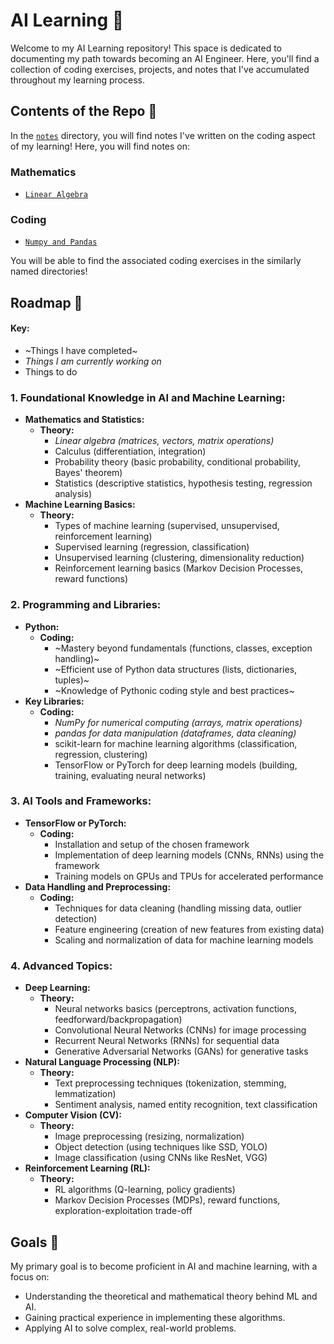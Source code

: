 # AI Learning 🌸

Welcome to my AI Learning repository! This space is dedicated to documenting my path towards becoming an AI Engineer. Here, you'll find a collection of coding exercises, projects, and notes that I've accumulated throughout my learning process.

## Contents of the Repo 🌷
In the [`notes`](learning_notes/) directory, you will find notes I've written on the coding aspect of my learning!
Here, you will find notes on:

### Mathematics
- [`Linear Algebra`](learning_notes/linear_algebra.md)

### Coding
- [`Numpy and Pandas`](learning_notes/numpy-pandas-learning.md)

You will be able to find the associated coding exercises in the similarly named directories!

## Roadmap 🌷
#### Key:
- ~Things I have completed~
- _Things I am currently working on_
- Things to do
  
### 1. **Foundational Knowledge in AI and Machine Learning:**

- **Mathematics and Statistics:**
    - **Theory:**
        - _Linear algebra (matrices, vectors, matrix operations)_
        - Calculus (differentiation, integration)
        - Probability theory (basic probability, conditional probability, Bayes' theorem)
        - Statistics (descriptive statistics, hypothesis testing, regression analysis)
- **Machine Learning Basics:**
    - **Theory:**
        - Types of machine learning (supervised, unsupervised, reinforcement learning)
        - Supervised learning (regression, classification)
        - Unsupervised learning (clustering, dimensionality reduction)
        - Reinforcement learning basics (Markov Decision Processes, reward functions)

### 2. **Programming and Libraries:**

- **Python:**
    - **Coding:**
        - ~Mastery beyond fundamentals (functions, classes, exception handling)~
        - ~Efficient use of Python data structures (lists, dictionaries, tuples)~
        - ~Knowledge of Pythonic coding style and best practices~
- **Key Libraries:**
    - **Coding:**
        - _NumPy for numerical computing (arrays, matrix operations)_
        - _pandas for data manipulation (dataframes, data cleaning)_
        - scikit-learn for machine learning algorithms (classification, regression, clustering)
        - TensorFlow or PyTorch for deep learning models (building, training, evaluating neural networks)

### 3. **AI Tools and Frameworks:**

- **TensorFlow or PyTorch:**
    - **Coding:**
        - Installation and setup of the chosen framework
        - Implementation of deep learning models (CNNs, RNNs) using the framework
        - Training models on GPUs and TPUs for accelerated performance
- **Data Handling and Preprocessing:**
    - **Coding:**
        - Techniques for data cleaning (handling missing data, outlier detection)
        - Feature engineering (creation of new features from existing data)
        - Scaling and normalization of data for machine learning models

### 4. **Advanced Topics:**

- **Deep Learning:**
    - **Theory:**
        - Neural networks basics (perceptrons, activation functions, feedforward/backpropagation)
        - Convolutional Neural Networks (CNNs) for image processing
        - Recurrent Neural Networks (RNNs) for sequential data
        - Generative Adversarial Networks (GANs) for generative tasks
- **Natural Language Processing (NLP):**
    - **Theory:**
        - Text preprocessing techniques (tokenization, stemming, lemmatization)
        - Sentiment analysis, named entity recognition, text classification
- **Computer Vision (CV):**
    - **Theory:**
        - Image preprocessing (resizing, normalization)
        - Object detection (using techniques like SSD, YOLO)
        - Image classification (using CNNs like ResNet, VGG)
- **Reinforcement Learning (RL):**
    - **Theory:**
        - RL algorithms (Q-learning, policy gradients)
        - Markov Decision Processes (MDPs), reward functions, exploration-exploitation trade-off

## Goals 🌷

My primary goal is to become proficient in AI and machine learning, with a focus on:

- Understanding the theoretical and mathematical theory behind ML and AI.
- Gaining practical experience in implementing these algorithms.
- Applying AI to solve complex, real-world problems.
